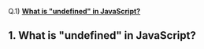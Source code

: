 Q.1) **[What is "undefined" in JavaScript?](#1-What-is-undefined-in-JavaScript?)**

<!-- 
Q.2) What will be the output of undefined==null & undefined===null? Why?

Q.3) Can you explicitly assign "undefined" to a variable? (`let i = undefined`) -->

## 1. What is "undefined" in JavaScript?
